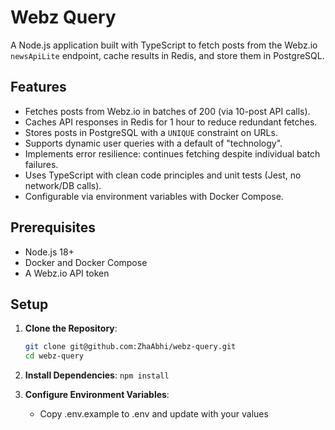 # Webz Query

A Node.js application built with TypeScript to fetch posts from the Webz.io `newsApiLite` endpoint, cache results in Redis, and store them in PostgreSQL.

## Features
- Fetches posts from Webz.io in batches of 200 (via 10-post API calls).
- Caches API responses in Redis for 1 hour to reduce redundant fetches.
- Stores posts in PostgreSQL with a `UNIQUE` constraint on URLs.
- Supports dynamic user queries with a default of "technology".
- Implements error resilience: continues fetching despite individual batch failures.
- Uses TypeScript with clean code principles and unit tests (Jest, no network/DB calls).
- Configurable via environment variables with Docker Compose.

## Prerequisites
- Node.js 18+
- Docker and Docker Compose
- A Webz.io API token

## Setup
1. **Clone the Repository**:
   ```bash
   git clone git@github.com:ZhaAbhi/webz-query.git
   cd webz-query

2. **Install Dependencies**:
   ```npm install```

3. **Configure Environment Variables**:
   - Copy .env.example to .env and update with your values
